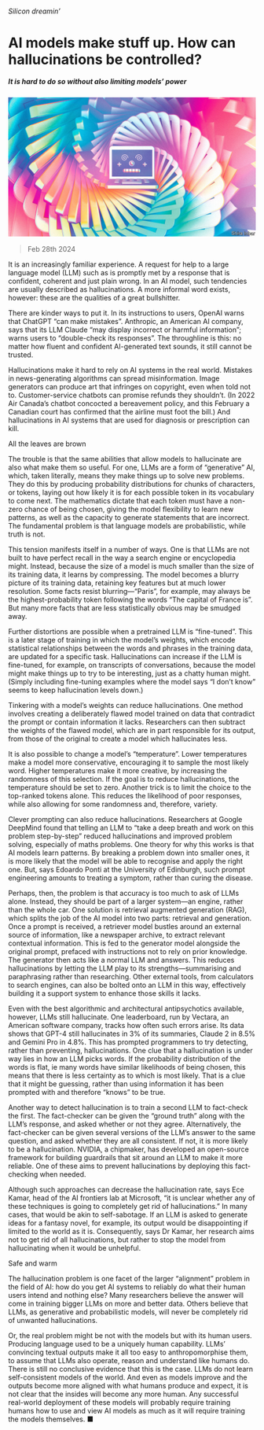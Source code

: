 ###### Silicon dreamin’

# AI models make stuff up. How can hallucinations be controlled? 

##### It is hard to do so without also limiting models’ power 

![image](images/20240302_STD001.jpg) 

> Feb 28th 2024 

It is an increasingly familiar experience. A request for help to a large language model (LLM) such as  is promptly met by a response that is confident, coherent and just plain wrong. In an AI model, such tendencies are usually described as hallucinations. A more informal word exists, however: these are the qualities of a great bullshitter.

There are kinder ways to put it. In its instructions to users, OpenAI warns that ChatGPT “can make mistakes”. Anthropic, an American AI company, says that its LLM Claude “may display incorrect or harmful information”;  warns users to “double-check its responses”. The throughline is this: no matter how fluent and confident AI-generated text sounds, it still cannot be trusted.

Hallucinations make it hard to rely on AI systems in the real world. Mistakes in news-generating algorithms can spread misinformation. Image generators can produce art that infringes on copyright, even when told not to. Customer-service chatbots can promise refunds they shouldn’t. (In 2022 Air Canada’s chatbot concocted a bereavement policy, and this February a Canadian court has confirmed that the airline must foot the bill.) And hallucinations in AI systems that are used for diagnosis or prescription can kill.

All the leaves are brown

The trouble is that the same abilities that allow models to hallucinate are also what make them so useful. For one, LLMs are a form of “generative” AI, which, taken literally, means they make things up to solve new problems. They do this by producing probability distributions for chunks of characters, or tokens, laying out how likely it is for each possible token in its vocabulary to come next. The mathematics dictate that each token must have a non-zero chance of being chosen, giving the model flexibility to learn new patterns, as well as the capacity to generate statements that are incorrect. The fundamental problem is that language models are probabilistic, while truth is not.

This tension manifests itself in a number of ways. One is that LLMs are not built to have perfect recall in the way a search engine or encyclopedia might. Instead, because the size of a model is much smaller than the size of its training data, it learns by compressing. The model becomes a blurry picture of its training data, retaining key features but at much lower resolution. Some facts resist blurring—“Paris”, for example, may always be the highest-probability token following the words “The capital of France is”. But many more facts that are less statistically obvious may be smudged away.

Further distortions are possible when a pretrained LLM is “fine-tuned”. This is a later stage of training in which the model’s weights, which encode statistical relationships between the words and phrases in the training data, are updated for a specific task. Hallucinations can increase if the LLM is fine-tuned, for example, on transcripts of conversations, because the model might make things up to try to be interesting, just as a chatty human might. (Simply including fine-tuning examples where the model says “I don’t know” seems to keep hallucination levels down.)

Tinkering with a model’s weights can reduce hallucinations. One method involves creating a deliberately flawed model trained on data that contradict the prompt or contain information it lacks. Researchers can then subtract the weights of the flawed model, which are in part responsible for its output, from those of the original to create a model which hallucinates less.

It is also possible to change a model’s “temperature”. Lower temperatures make a model more conservative, encouraging it to sample the most likely word. Higher temperatures make it more creative, by increasing the randomness of this selection. If the goal is to reduce hallucinations, the temperature should be set to zero. Another trick is to limit the choice to the top-ranked tokens alone. This reduces the likelihood of poor responses, while also allowing for some randomness and, therefore, variety.

Clever prompting can also reduce hallucinations. Researchers at Google DeepMind found that telling an LLM to “take a deep breath and work on this problem step-by-step” reduced hallucinations and improved problem solving, especially of maths problems. One theory for why this works is that AI models learn patterns. By breaking a problem down into smaller ones, it is more likely that the model will be able to recognise and apply the right one. But, says Edoardo Ponti at the University of Edinburgh, such prompt engineering amounts to treating a symptom, rather than curing the disease.

Perhaps, then, the problem is that accuracy is too much to ask of LLMs alone. Instead, they should be part of a larger system—an engine, rather than the whole car. One solution is retrieval augmented generation (RAG), which splits the job of the AI model into two parts: retrieval and generation. Once a prompt is received, a retriever model bustles around an external source of information, like a newspaper archive, to extract relevant contextual information. This is fed to the generator model alongside the original prompt, prefaced with instructions not to rely on prior knowledge. The generator then acts like a normal LLM and answers. This reduces hallucinations by letting the LLM play to its strengths—summarising and paraphrasing rather than researching. Other external tools, from calculators to search engines, can also be bolted onto an LLM in this way, effectively building it a support system to enhance those skills it lacks.

Even with the best algorithmic and architectural antipsychotics available, however, LLMs still hallucinate. One leaderboard, run by Vectara, an American software company, tracks how often such errors arise. Its data shows that GPT-4 still hallucinates in 3% of its summaries, Claude 2 in 8.5% and Gemini Pro in 4.8%. This has prompted programmers to try detecting, rather than preventing, hallucinations. One clue that a hallucination is under way lies in how an LLM picks words. If the probability distribution of the words is flat, ie many words have similar likelihoods of being chosen, this means that there is less certainty as to which is most likely. That is a clue that it might be guessing, rather than using information it has been prompted with and therefore “knows” to be true.

Another way to detect hallucination is to train a second LLM to fact-check the first. The fact-checker can be given the “ground truth” along with the LLM’s response, and asked whether or not they agree. Alternatively, the fact-checker can be given several versions of the LLM’s answer to the same question, and asked whether they are all consistent. If not, it is more likely to be a hallucination. NVIDIA, a chipmaker, has developed an open-source framework for building guardrails that sit around an LLM to make it more reliable. One of these aims to prevent hallucinations by deploying this fact-checking when needed.

Although such approaches can decrease the hallucination rate, says Ece Kamar, head of the AI frontiers lab at Microsoft, “it is unclear whether any of these techniques is going to completely get rid of hallucinations.” In many cases, that would be akin to self-sabotage. If an LLM is asked to generate ideas for a fantasy novel, for example, its output would be disappointing if limited to the world as it is. Consequently, says Dr Kamar, her research aims not to get rid of all hallucinations, but rather to stop the model from hallucinating when it would be unhelpful.

Safe and warm

The hallucination problem is one facet of the larger “alignment” problem in the field of AI: how do you get AI systems to reliably do what their human users intend and nothing else? Many researchers believe the answer will come in training bigger LLMs on more and better data. Others believe that LLMs, as generative and probabilistic models, will never be completely rid of unwanted hallucinations.

Or, the real problem might be not with the models but with its human users. Producing language used to be a uniquely human capability. LLMs’ convincing textual outputs make it all too easy to anthropomorphise them, to assume that LLMs also operate, reason and understand like humans do. There is still no conclusive evidence that this is the case. LLMs do not learn self-consistent models of the world. And even as models improve and the outputs become more aligned with what humans produce and expect, it is not clear that the insides will become any more human. Any successful real-world deployment of these models will probably require training humans how to use and view AI models as much as it will require training the models themselves. ■


